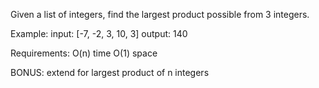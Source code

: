 Given a list of integers, find the largest product possible from 3 integers.

Example:
  input: [-7, -2, 3, 10, 3]
  output: 140

Requirements:
O(n) time
O(1) space

BONUS:
extend for largest product of n integers